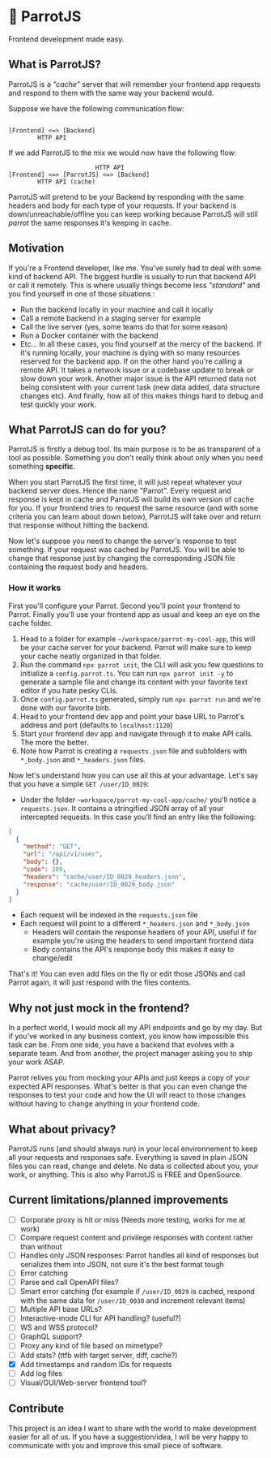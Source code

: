 # 🦜 ParrotJS

Frontend development made easy.

## What is ParrotJS?

ParrotJS is a _"cache"_ server that will remember your frontend app requests and respond to them with the same way your backend would.

Suppose we have the following communication flow:

```text

[Frontend] <=> [Backend]
        HTTP API

```

If we add ParrotJS to the mix we would now have the following flow:

```text
                        HTTP API
[Frontend] <=> [ParrotJS] <=> [Backend]
        HTTP API (cache)

```

ParrotJS will pretend to be your Backend by responding with the same headers and body for each type of your requests. If your backend is down/unreachable/offline you can keep working because ParrotJS will still _parrot_ the same responses it's keeping in cache.

## Motivation

If you're a Frontend developer, like me. You've surely had to deal with some kind of backend API. The biggest hurdle is usually to run that backend API or call it remotely. This is where usually things become less _"standard"_ and you find yourself in one of those situations :

- Run the backend locally in your machine and call it locally
- Call a remote backend in a staging server for example
- Call the live server (yes, some teams do that for some reason)
- Run a Docker container with the backend
- Etc...
  In all these cases, you find yourself at the mercy of the backend. If it's running locally, your machine is dying with so many resources reserved for the backend app.
  If on the other hand you're calling a remote API. It takes a network issue or a codebase update to break or slow down your work.
  Another major issue is the API returned data not being consistent with your current task (new data added, data structure changes etc).
  And finally, how all of this makes things hard to debug and test quickly your work.

## What ParrotJS can do for you?

ParrotJS is firstly a debug tool. Its main purpose is to be as transparent of a tool as possible. Something you don't really think about only when you need something **specific**.

When you start ParrotJS the first time, it will just repeat whatever your backend server does. Hence the name "Parrot". Every request and response is kept in cache and ParrotJS will build its own version of cache for you. If your frontend tries to request the same resource (and with some criteria you can learn about down below), ParrotJS will take over and return that response without hitting the backend.

Now let's suppose you need to change the server's response to test something. If your request was cached by ParrotJS. You will be able to change that response just by changing the corresponding JSON file containing the request body and headers.

### How it works

First you'll configure your Parrot. Second you'll point your frontend to Parrot. Finally you'll use your frontend app as usual and keep an eye on the cache folder.

1. Head to a folder for example `~/workspace/parrot-my-cool-app`, this will be your cache server for your backend. Parrot will make sure to keep your cache neatly organized in that folder.
2. Run the command `npx parrot init`, the CLI will ask you few questions to initialize a `config.parrot.ts`. You can run `npx parrot init -y` to generate a sample file and change its content with your favorite text editor if you hate pesky CLIs.
3. Once `config.parrot.ts` generated, simply run `npx parrot run` and we're done with our favorite birb.
4. Head to your frontend dev app and point your base URL to Parrot's address and port (defaults to `localhost:1120`)
5. Start your frontend dev app and navigate through it to make API calls. The more the better.
6. Note how Parrot is creating a `requests.json` file and subfolders with `*_body.json` and `*_headers.json` files.

Now let's understand how you can use all this at your advantage. Let's say that you have a simple `GET /user/ID_0029`:

- Under the folder `~workspace/parrot-my-cool-app/cache/` you'll notice a `requests.json`. It contains a stringified JSON array of all your intercepted requests. In this case you'll find an entry like the following:

```json
[
  {
    "method": "GET",
    "url": "/api/v1/user",
    "body": {},
    "code": 200,
    "headers": "cache/user/ID_0029_headers.json",
    "response": "cache/user/ID_0029_body.json"
  }
]
```

- Each request will be indexed in the `requests.json` file
- Each request will point to a different `*_headers.json` and `*_body.json`
  - Headers will contain the response headers of your API, useful if for example you're using the headers to send important frontend data
  - Body contains the API's response body this makes it easy to change/edit

That's it! You can even add files on the fly or edit those JSONs and call Parrot again, it will just respond with the files contents.

## Why not just mock in the frontend?

In a perfect world, I would mock all my API endpoints and go by my day. But if you've worked in any business context, you know how impossible this task can be. From one side, you have a backend that evolves with a separate team. And from another, the project manager asking you to ship your work ASAP.

Parrot relives you from mocking your APIs and just keeps a copy of your expected API responses. What's better is that you can even change the responses to test your code and how the UI will react to those changes without having to change anything in your frontend code.

## What about privacy?

ParrotJS runs (and should always run) in your local environnement to keep all your requests and responses safe. Everything is saved in plain JSON files you can read, change and delete. No data is collected about you, your work, or anything. This is also why ParrotJS is FREE and OpenSource.

## Current limitations/planned improvements

- [ ] Corporate proxy is hit or miss (Needs more testing, works for me at work)
- [ ] Compare request content and privilege responses with content rather than without
- [ ] Handles only JSON responses: Parrot handles all kind of responses but serializes them into JSON, not sure it's the best format tough
- [ ] Error catching
- [ ] Parse and call OpenAPI files?
- [ ] Smart error catching (for example if `/user/ID_0029` is cached, respond with the same data for `/user/ID_0030` and increment relevant items)
- [ ] Multiple API base URLs?
- [ ] Interactive-mode CLI for API handling? (useful?)
- [ ] WS and WSS protocol?
- [ ] GraphQL support?
- [ ] Proxy any kind of file based on mimetype?
- [ ] Add stats? (ttfb with target server, diff, cache?)
- [x] Add timestamps and random IDs for requests
- [ ] Add log files
- [ ] Visual/GUI/Web-server frontend tool?

## Contribute

This project is an idea I want to share with the world to make development easier for all of us. If you have a suggestion/idea, I will be very happy to communicate with you and improve this small piece of software.

